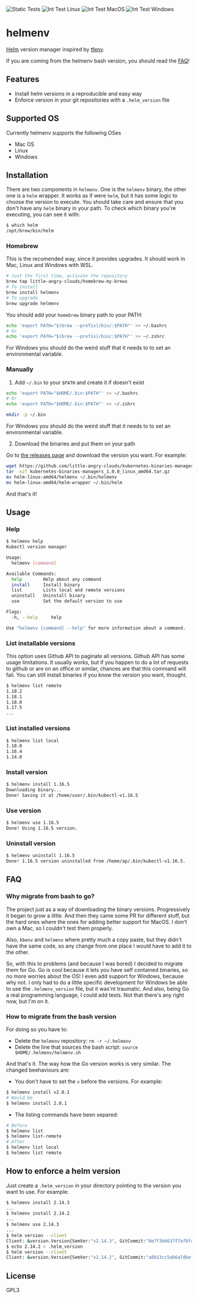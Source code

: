 ![Static Tests](https://github.com/little-angry-clouds/kubernetes-binaries-managers/workflows/Generic%20tests/badge.svg) ![Int Test Linux](https://github.com/little-angry-clouds/kubernetes-binaries-managers/workflows/Int%20Test%20Linux/badge.svg) ![Int Test MacOS](https://github.com/little-angry-clouds/kubernetes-binaries-managers/workflows/Int%20Test%20MacOS/badge.svg) ![Int Test Windows](https://github.com/little-angry-clouds/kubernetes-binaries-managers/workflows/Int%20Test%20Windows/badge.svg)

# helmenv

[Helm](https://helm.sh/) version manager inspired by
[tfenv](https://github.com/tfutils/tfenv/).

If you are coming from the helmenv bash version, you should read the [FAQ](#how-to-migrate-from-the-bash-version)!

## Features

- Install helm versions in a reproducible and easy way
- Enforce version in your git repositories with a `.helm_version` file

## Supported OS

Currently helmenv supports the following OSes

- Mac OS
- Linux
- Windows

## Installation

There are two components in `helmenv`. One is the `helmenv` binary, the other one
is a `helm` wrapper. It works as if were `helm`, but it has some logic to choose
the version to execute. You should take care and ensure that you don't have any
`helm` binary in your path. To check which binary you're executing, you can see
it with:

```bash
$ which helm
/opt/brew/bin/helm
```

### Homebrew

This is the recomended way, since it provides upgrades. It should work in Mac,
Linux and Windows with WSL.

```bash
# Just the first time, activate the repository
brew tap little-angry-clouds/homebrew-my-brews
# To install
brew install helmenv
# To upgrade
brew upgrade helmenv
```

You should add your `homebrew` binary path to your PATH:

```bash
echo 'export PATH="$(brew --prefix)/bin/:$PATH"' >> ~/.bashrc
# Or
echo 'export PATH="$(brew --prefix)/bin/:$PATH"' >> ~/.zshrc
```

For Windows you should do the weird stuff that it needs to to set an environmental variable.

### Manually

1. Add `~/.bin` to your `$PATH` and create it if doesn't exist

```bash
echo 'export PATH="$HOME/.bin:$PATH"' >> ~/.bashrc
# Or
echo 'export PATH="$HOME/.bin:$PATH"' >> ~/.zshrc

mkdir -p ~/.bin
```

For Windows you should do the weird stuff that it needs to to set an environmental variable.

2. Download the binaries and put them on your path

Go to [the releases
page](https://github.com/little-angry-clouds/kubernetes-binaries-managers/releases)
and download the version you want. For example:

```bash
wget https://github.com/little-angry-clouds/kubernetes-binaries-managers/releases/download/v1.0.0/kubernetes-binaries-managers_1.0.0_linux_amd64.tar.gz
tar -xzf kubernetes-binaries-managers_1.0.0_linux_amd64.tar.gz
mv helm-linux-amd64/helmenv ~/.bin/helmenv
mv helm-linux-amd64/helm-wrapper ~/.bin/helm
```

And that's it!

## Usage

### Help

```bash
$ helmenv help
Kubectl version manager

Usage:
  helmenv [command]

Available Commands:
  help        Help about any command
  install     Install binary
  list        Lists local and remote versions
  uninstall   Uninstall binary
  use         Set the default version to use

Flags:
  -h, --help     help

Use "helmenv [command] --help" for more information about a command.
```

### List installable versions

This option uses Github API to paginate all versions. Github API has some usage
limitations. It usually works, but if you happen to do a lot of requests to
github or are on an office or similar, chances are that this command will fail.
You can still install binaries if you know the version you want, thought.

```bash
$ helmenv list remote
1.18.2
1.18.1
1.18.0
1.17.5
...
```

### List installed versions

```bash
$ helmenv list local
1.18.0
1.16.4
1.14.8
```

### Install version

```bash
$ helmenv install 1.16.5
Downloading binary...
Done! Saving it at /home/user/.bin/kubectl-v1.16.5
```

### Use version

```bash
$ helmenv use 1.16.5
Done! Using 1.16.5 version.
```

### Uninstall version

```bash
$ helmenv uninstall 1.16.5
Done! 1.16.5 version uninstalled from /home/ap/.bin/kubectl-v1.16.5.
```

## FAQ

### Why migrate from bash to go?

The project just as a way of downloading the binary versions. Progressively it
began to grow a little. And then they came some PR for different stuff, but the
hard ones where the ones for adding better support for MacOS. I don't own a Mac,
so I couldn't test them properly.

Also, `kbenv` and `helmenv` where pretty much a copy paste, but they didn't have
the same code, so any change from one place I would have to add it to the other.

So, with this to problems (and because I was bored) I decided to migrate them
for Go. Go is cool because it lets you have self contained binaries, so no more
worries about the OS! I even add support for Windows, because why not. I only
had to do a little specific development for Windows be able to use the
`.helmenv_version` file, but it was'nt traumatic. And also, being Go a real
programming language, I could add tests. Not that there's any right now, but I'm
on it.

### How to migrate from the bash version

For doing so you have to:

- Delete the `helmenv` repository: `rm -r ~/.helmenv`
- Delete the line that sources the bash script: `source $HOME/.helmenv/helmenv.sh`

And that's it. The way how the Go version works is very similar. The changed
beehaviours are:

- You don't have to set the `v` before the versions. For example:

```bash
$ helmenv install v2.0.1
# Would be
$ helmenv install 2.0.1
```

- The listing commands have been separed:

```bash
# Before
$ helmenv list
$ helmenv list-remote
# After
$ helmenv list local
$ helmenv list remote
```

## How to enforce a helm version

Just create a `.helm_version` in your directory pointing to the version you want
to use. For example:

```bash
$ helmenv install 2.14.3
...
$ helmenv install 2.14.2
...
$ helmenv use 2.14.3
...
$ helm version --client
Client: &version.Version{SemVer:"v2.14.3", GitCommit:"0e7f3b6637f7af8fcfddb3d2941fcc7cbebb0085", GitTreeState:"clean"}
$ echo 2.14.2 > .helm_version
$ helm version --client
Client: &version.Version{SemVer:"v2.14.2", GitCommit:"a8b13cc5ab6a7dbef0a58f5061bcc7c0c61598e7", GitTreeState:"clean"}
```

## License

GPL3
